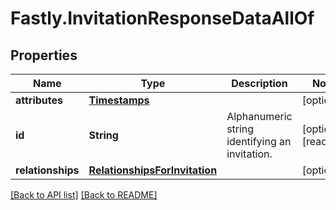 # Fastly.InvitationResponseDataAllOf

## Properties

Name | Type | Description | Notes
------------ | ------------- | ------------- | -------------
**attributes** | [**Timestamps**](Timestamps.md) |  | [optional] 
**id** | **String** | Alphanumeric string identifying an invitation. | [optional] [readonly] 
**relationships** | [**RelationshipsForInvitation**](RelationshipsForInvitation.md) |  | [optional] 



[[Back to API list]](../../README.md#endpoints) [[Back to README]](../../README.md)
